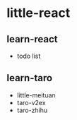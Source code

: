 # little-react

## learn-react

- todo list

## learn-taro

- little-meituan
- taro-v2ex
- taro-zhihu
